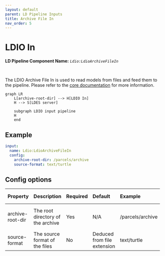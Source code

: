 ```yaml
---
layout: default
parent: LD Pipeline Inputs
title: Archive File In
nav_order: 5
---
```


# LDIO In

<b>LD Pipeline Component Name:</b> <i>`Ldio:LdioArchiveFileIn`</i>

<br>

The LDIO Archive File In is used to read models from files and feed them to the pipeline.
Please refer to the [core documentation](../../core/ldi-inputs/file-archiving.md) for more information.

```mermaid
graph LR
    L[archive-root-dir] --> H[LDIO In]
    H --> S[LDES server]

    subgraph LDIO input pipeline
    H
    end
```

## Example

```yml
input:
  name: Ldio:LdioArchiveFileIn
  config:
    archive-root-dir: /parcels/archive
    source-format: text/turtle
```

## Config options

| Property         | Description                       | Required | Default                     | Example          | Supported values                |
| :--------------- | :-------------------------------- | :------- | :-------------------------- | :--------------- | :------------------------------ |
| archive-root-dir | The root directory of the archive | Yes      | N/A                         | /parcels/archive | Linux (+ Mac) and Windows paths |
| source-format    | The source format of the files    | No       | Deduced from file extension | text/turtle      | Any Jena supported format       |
